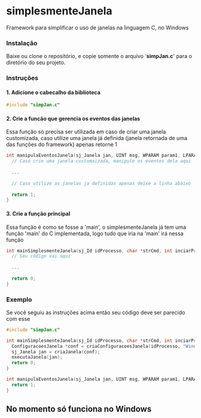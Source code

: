 # simplesmenteJanela
Framework para simplificar o uso de janelas na linguagem C, no Windows

### Instalação
Baixe ou clone o repositório, e copie somente o arquivo '**simpJan.c**' para o diretório do seu projeto.

### Instruções

#### 1. Adicione o cabecalho da biblioteca

```c
#include "simpJan.c"
```

#### 2. Crie a funcão que gerencia os eventos das janelas
Essa função só precisa ser utilizada em caso de criar uma janela customizada, caso utilize uma janela já definida 
(janela retornada de uma das funções do framework) apenas retorne 1

```c
int manipulaEventosJanela(sj_Janela jan, UINT msg, WPARAM param1, LPARAM param2) {
  // Caso crie uma janela customaizada, manipule os eventos dela aqui
  
  ...
  
  // Caso utilize as janelas ja definidas apenas deixe a linha abaixo
  
  return 1;
}
```

#### 3. Crie a função principal
Essa função é como se fosse a 'main', o simplesmenteJanela já tem uma função 'main' do C implementada, logo tudo
que iria na 'main' irá nessa função

```c
int mainSimplesmenteJanela(sj_Id idProcesso, char *strCmd, int inciarProg) {
  // Seu código vai aqui
  
  ...
  
  return 0;
}
```

### Exemplo

Se você seguiu as instruções acima então seu código deve ser parecido com esse

```c
#include "simpJan.c"

int mainSimplesmenteJanela(sj_Id idProcesso, char *strCmd, int inciarProg) {
  ConfiguracoesJanela *conf = criaConfiguracoesJanela(idProcesso, "Window", "Minha Janela", 350, 250);
  sj_Janela jan = criaJanela(conf);
  executaJanela(jan);
  return 0;
}

int manipulaEventosJanela(sj_Janela jan, UINT msg, WPARAM param1, LPARAM param2) {
  return 1;
}

```

## No momento só funciona no Windows
